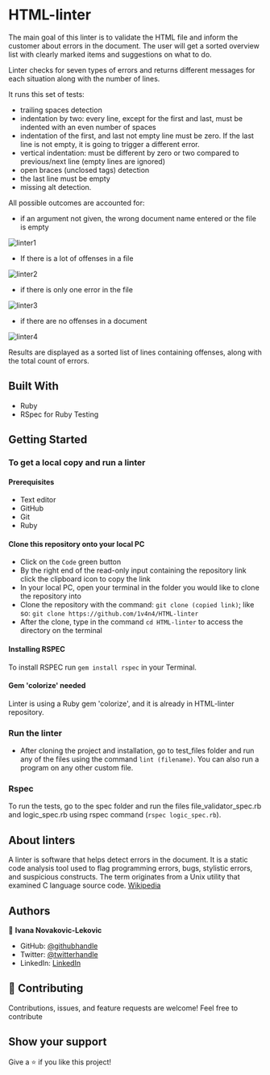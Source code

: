 # HTML-linter
The main goal of this linter is to validate the HTML file and inform the customer about errors in the document. The user will get a sorted overview list with clearly marked items and suggestions on what to do.

Linter checks for seven types of errors and returns different messages for each situation along with the number of lines. 

It runs this set of tests:
- trailing spaces detection
- indentation by two: every line, except for the first and last, must be indented with an even number of spaces
- indentation of the first, and last not empty line must be zero. If the last line is not empty, it is going to trigger
   a different error.
- vertical indentation: must be different by zero or two compared to previous/next line (empty lines are ignored)
- open braces (unclosed tags) detection
- the last line must be empty
- missing alt detection.

All possible outcomes are accounted for:

- if an argument not given, the wrong document name entered or the file is empty

![linter1](https://user-images.githubusercontent.com/65791349/118408015-e1312f00-b683-11eb-98aa-c57f4a18bc47.png)

- If there is a lot of offenses in a file

![linter2](https://user-images.githubusercontent.com/65791349/118408009-deced500-b683-11eb-900a-1eb42b9481d1.png)

- if there is only one error in the file

![linter3](https://user-images.githubusercontent.com/65791349/118408018-e42c1f80-b683-11eb-8c56-d99d7f8905d5.png)

- if there are no offenses in a document

![linter4](https://user-images.githubusercontent.com/65791349/118408020-e55d4c80-b683-11eb-9d08-0277be4f3b33.png)

Results are displayed as a sorted list of lines containing offenses, along with the total count of errors.

## Built With

- Ruby
- RSpec for Ruby Testing

## Getting Started

### To get a local copy and run a linter

#### Prerequisites

- Text editor
- GitHub
- Git
- Ruby

#### Clone this repository onto your local PC

- Click on the `Code` green button
- By the right end of the read-only input containing the repository link click the clipboard icon to copy the link
- In your local PC, open your terminal in the folder you would like to clone the repository into
- Clone the repository with the command: `git clone (copied link)`; like so: `git clone https://github.com/1v4n4/HTML-linter`
- After the clone, type in the command `cd HTML-linter` to access the directory on the terminal

#### Installing RSPEC

To install RSPEC run `gem install rspec` in your Terminal.

#### Gem 'colorize' needed

Linter is using a Ruby gem 'colorize', and it is already in HTML-linter repository.

### Run the linter

- After cloning the project and installation, go to test_files folder and run any of the files using the command `lint (filename)`. 
You can also run a program on any other custom file.

### Rspec

To run the tests, go to the spec folder and run the files file_validator_spec.rb and logic_spec.rb using rspec command (`rspec logic_spec.rb`).

## About linters

A linter is software that helps detect errors in the document. It is a static code analysis tool used to flag programming errors, bugs, stylistic errors, and suspicious constructs. The term originates from a Unix utility that examined C language source code. [Wikipedia](https://en.wikipedia.org/wiki/Lint_(software))

## Authors

:bust_in_silhouette: **Ivana Novakovic-Lekovic**

- GitHub: [@githubhandle](https://github.com/1v4n4)
- Twitter: [@twitterhandle](https://twitter.com/codeIv1)
- LinkedIn: [LinkedIn](https://www.linkedin.com/in/ivana-novakovic-lekovic/)


## :handshake: Contributing

Contributions, issues, and feature requests are welcome!
Feel free to contribute

## Show your support

Give a ⭐️ if you like this project!

